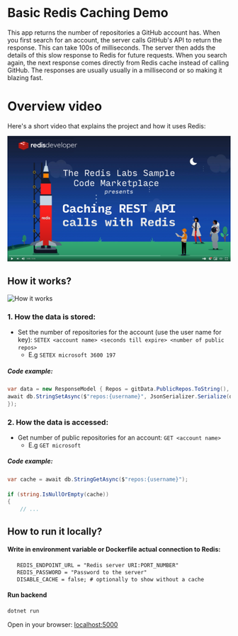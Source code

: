 ﻿<div style="height: 150px"></div>

# Basic Redis Caching Demo

This app returns the number of repositories a GitHub account has. When you first search for an account, the server calls GitHub's API to return the response. This can take 100s of milliseconds. The server then adds the details of this slow response to Redis for future requests. When you search again, the next response comes directly from Redis cache instead of calling GitHub. The responses are usually usually in a millisecond or so making it blazing fast.

# Overview video

Here's a short video that explains the project and how it uses Redis:

[![Watch the video on YouTube](https://github.com/redis-developer/basic-caching-demo-csharpdotnet/raw/master/docs/YTThumbnail.png)](https://youtube.com/watch?v=Ov18gLo0Da8)

## How it works?

![How it works](https://raw.githubusercontent.com/redis-developer/basic-caching-demo-csharpdotnet/master/docs/screenshot001.png)

### 1. How the data is stored:

- Set the number of repositories for the account (use the user name for key): `SETEX <account name> <seconds till expire> <number of public repos>`
  - E.g `SETEX microsoft 3600 197`

##### Code example:

```C#
var data = new ResponseModel { Repos = gitData.PublicRepos.ToString(), Username = username, Cached = true };
await db.StringSetAsync($"repos:{username}", JsonSerializer.Serialize(data), expiry: TimeSpan.FromSeconds(60));
});
```

### 2. How the data is accessed:

- Get number of public repositories for an account: `GET <account name>`
  - E.g `GET microsoft`

##### Code example:

```C#
var cache = await db.StringGetAsync($"repos:{username}");

if (string.IsNullOrEmpty(cache))
{
    // ...
```

## How to run it locally?

#### Write in environment variable or Dockerfile actual connection to Redis:

```
   REDIS_ENDPOINT_URL = "Redis server URI:PORT_NUMBER"
   REDIS_PASSWORD = "Password to the server"
   DISABLE_CACHE = false; # optionally to show without a cache
```

#### Run backend

```sh
dotnet run
```

Open in your browser: [localhost:5000](http://localhost:5000)
